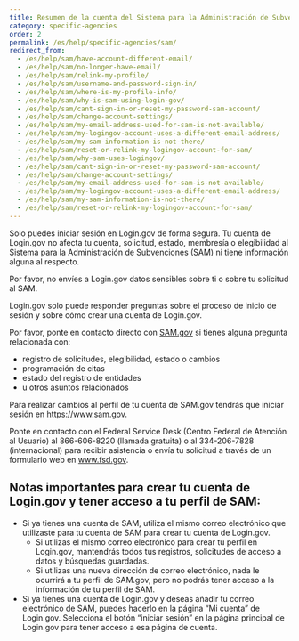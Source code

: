 ```yaml
---
title: Resumen de la cuenta del Sistema para la Administración de Subvenciones (SAM)
category: specific-agencies
order: 2
permalink: /es/help/specific-agencies/sam/
redirect_from:
  - /es/help/sam/have-account-different-email/
  - /es/help/sam/no-longer-have-email/
  - /es/help/sam/relink-my-profile/
  - /es/help/sam/username-and-password-sign-in/
  - /es/help/sam/where-is-my-profile-info/
  - /es/help/sam/why-is-sam-using-login-gov/
  - /es/help/sam/cant-sign-in-or-reset-my-password-sam-account/
  - /es/help/sam/change-account-settings/
  - /es/help/sam/my-email-address-used-for-sam-is-not-available/
  - /es/help/sam/my-logingov-account-uses-a-different-email-address/
  - /es/help/sam/my-sam-information-is-not-there/
  - /es/help/sam/reset-or-relink-my-logingov-account-for-sam/
  - /es/help/sam/why-sam-uses-logingov/
  - /es/help/sam/cant-sign-in-or-reset-my-password-sam-account/
  - /es/help/sam/change-account-settings/
  - /es/help/sam/my-email-address-used-for-sam-is-not-available/
  - /es/help/sam/my-logingov-account-uses-a-different-email-address/
  - /es/help/sam/my-sam-information-is-not-there/
  - /es/help/sam/reset-or-relink-my-logingov-account-for-sam/
---
```


Solo puedes iniciar sesión en Login.gov de forma segura. Tu cuenta de Login.gov no afecta tu cuenta, solicitud, estado, membresía o elegibilidad al Sistema para la Administración de Subvenciones (SAM) ni tiene información alguna al respecto.

Por favor, no envíes a Login.gov datos sensibles sobre ti o sobre tu solicitud al SAM.

Login.gov solo puede responder preguntas sobre el proceso de inicio de sesión y sobre cómo crear una cuenta de Login.gov.

Por favor, ponte en contacto directo con [SAM.gov](https://sam.gov/SAM/pages/public/index.jsf) si tienes alguna pregunta relacionada con:
* registro de solicitudes, elegibilidad, estado o cambios
* programación de citas
* estado del registro de entidades
* u otros asuntos relacionados

Para realizar cambios al perfil de tu cuenta de SAM.gov tendrás que iniciar sesión en <https://www.sam.gov>.

Ponte en contacto con el Federal Service Desk (Centro Federal de Atención al Usuario) al 866-606-8220 (llamada gratuita) o al 334-206-7828 (internacional) para recibir asistencia o envía tu solicitud a través de un formulario web en www.fsd.gov.

## Notas importantes para crear tu cuenta de Login.gov y tener acceso a tu perfil de SAM:
* Si ya tienes una cuenta de SAM, utiliza el mismo correo electrónico que utilizaste para tu cuenta de SAM para crear tu cuenta de Login.gov.
    * Si utilizas el mismo correo electrónico para crear tu perfil en Login.gov, mantendrás todos tus registros, solicitudes de acceso a datos y búsquedas guardadas.
    * Si utilizas una nueva dirección de correo electrónico, nada le ocurrirá a tu perfil de SAM.gov, pero no podrás tener acceso a la información de tu perfil de SAM.
* Si ya tienes una cuenta de Login.gov y deseas añadir tu correo electrónico de SAM, puedes hacerlo en la página “Mi cuenta” de Login.gov. Selecciona el botón “iniciar sesión” en la página principal de Login.gov para tener acceso a esa página de cuenta.
